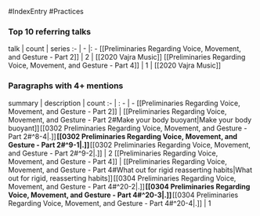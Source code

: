 #IndexEntry #Practices

### Top 10 referring talks
talk | count | series
:- | - |: -
[[Preliminaries Regarding Voice, Movement, and Gesture - Part 2]] | 2 | [[2020 Vajra Music]]
[[Preliminaries Regarding Voice, Movement, and Gesture - Part 4]] | 1 | [[2020 Vajra Music]]

### Paragraphs with 4+ mentions
summary | description | count
:- | : - | -
[[Preliminaries Regarding Voice, Movement, and Gesture - Part 2]] | [[Preliminaries Regarding Voice, Movement, and Gesture - Part 2#Make your body buoyant\|Make your body buoyant]] [[0302 Preliminaries Regarding Voice, Movement, and Gesture - Part 2#^8-4\|.]] **[[0302 Preliminaries Regarding Voice, Movement, and Gesture - Part 2#^9-1\|.]]** [[0302 Preliminaries Regarding Voice, Movement, and Gesture - Part 2#^9-2\|.]] | 2
[[Preliminaries Regarding Voice, Movement, and Gesture - Part 4]] | [[Preliminaries Regarding Voice, Movement, and Gesture - Part 4#What out for rigid reasserting habits\|What out for rigid, reasserting habits]] [[0304 Preliminaries Regarding Voice, Movement, and Gesture - Part 4#^20-2\|.]] **[[0304 Preliminaries Regarding Voice, Movement, and Gesture - Part 4#^20-3\|.]]** [[0304 Preliminaries Regarding Voice, Movement, and Gesture - Part 4#^20-4\|.]] | 1

